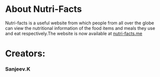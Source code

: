 # About Nutri-Facts


Nutri-facts is a useful website from which people from all over the globe can view the nutritional information of the food items and meals they use and eat respectively.The website is now available at [nutri-facts.me](nutri-facts.me)

# Creators:
### Sanjeev.K


